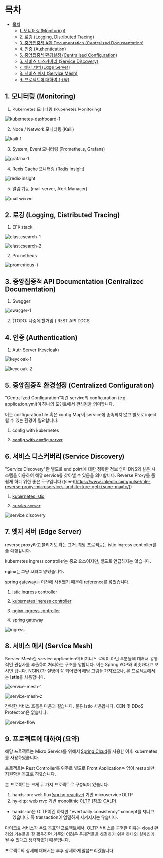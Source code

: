 # 목차

- [목차](#목차)
  - [1. 모니터링 (Monitoring)](#1-모니터링-monitoring)
  - [2. 로깅 (Logging, Distributed Tracing)](#2-로깅-logging-distributed-tracing)
  - [3. 중앙집중적 API Documentation (Centralized Documentation)](#3-중앙집중적-api-documentation-centralized-documentation)
  - [4. 인증 (Authentication)](#4-인증-authentication)
  - [5. 중앙집중적 환경설정 (Centralized Configuration)](#5-중앙집중적-환경설정-centralized-configuration)
  - [6. 서비스 디스커버리 (Service Discovery)](#6-서비스-디스커버리-service-discovery)
  - [7. 엣지 서버 (Edge Server)](#7-엣지-서버-edge-server)
  - [8. 서비스 메시 (Service Mesh)](#8-서비스-메시-service-mesh)
  - [9. 프로젝트에 대하여 (요약)](#9-프로젝트에-대하여-요약)


## 1. 모니터링 (Monitoring)

1. Kubernetes 모니터링 (Kubenetes Monitoring)

![kubernetes-dashboard-1](../images/kubernetes-dashboard-1.png)

2. Node / Network 모니터링 (Kaili)

![kaili-1](../images/kiali-1.png)

3. System, Event 모니터링 (Prometheus, Grafana)

![grafana-1](../images/grafana-1.png)

4. Redis Cache 모니터링 (Redis Insight)

![redis-insight](../images/redis-insight-1.png)

5. 알림 기능 (mail-server, Alert Manager)

![mail-server](../images/mail-server-1.png)

## 2. 로깅 (Logging, Distributed Tracing)

1. EFK stack

![elasticsearch-1](../images/elastic-search-1.png)

![elasticsearch-2](../images/elastic-search-2.png)

2. Prometheus

![prometheus-1](../images/prometheus-1.png)

## 3. 중앙집중적 API Documentation (Centralized Documentation)

1. Swagger

![swagger-1](../images/swagger-1.png)

2. (TODO: 나중에 할거임.) REST API DOCS

## 4. 인증 (Authentication)

1. Auth Server (Keycloak)

![keycloak-1](../images/keycloak-1.png)

![keycloak-2](../images/keycloak-2.png)

## 5. 중앙집중적 환경설정 (Centralized Configuration)

"Centralized Configuration"이란 service의 configuration (e.g. application.yml)이 하나의 포인트에서 관리됨을 의미합니다.

이는 configuration file 혹은 config Map이 service에 종속되지 않고 별도로 inject 될 수 있는 환경이 필요합니다.

1. config with kubernetes

2. [config with config server](https://docs.spring.io/spring-cloud-config/docs/current/reference/html/)

## 6. 서비스 디스커버리 (Service Discovery)

"Service Discovery"란 별도로 end point에 대한 정확한 정보 없이 DNS와 같은 시스템을 이용하여 해당 service를 찾아낼 수 있음을 의미합니다. Reverse Proxy를 좀 쉽게 하기 위한 좋은 도구입니다 ((see)[https://www.linkedin.com/pulse/role-reverse-proxy-microservices-architecture-getkitsune-maotc/])

1. [kubernetes istio](https://istio.io/latest/docs/ops/deployment/architecture/)

2. [eureka server](https://cloud.spring.io/spring-cloud-netflix/reference/html/)

![service discovery](../images/service-discovery.webp)


## 7. 엣지 서버 (Edge Server)

reverse proxy라고 불리기도 하는 그거. 해당 프로젝트는 istio ingress controller를 쓸 예정입니다.

kubernetes ingress controller는 중요 요소이지만, 별도로 언급하지는 않습니다.

nginx는 그냥 보라고 넣었습니다.

spring gateway는 이전에 사용했기 때문에 reference를 넣었습니다.


1. [istio ingress controller](https://istio.io/latest/docs/tasks/traffic-management/ingress/ingress-control/)

2. [kubernetes ingress controller](https://kubernetes.io/docs/concepts/services-networking/ingress/)

3. [nginx ingress controller](https://docs.nginx.com/nginx-ingress-controller/)

4. [spring gateway](https://spring.io/projects/spring-cloud-gateway)

![ingress](../images/Istio%20Ingress%20Gateway.webp)


## 8. 서비스 메시 (Service Mesh)

Service Mesh란 service application의 비지니스 로직이 아닌 부분들에 대해서 공통적인 관심사를 추출하여 처리하는 구조를 말합니다. 이는 Spring AOP와 비슷하다고 보시면 됩니다. NGINX가 설명이 잘 되어있어 해당 그림을 가져왔으나, 본 프로젝트에서는 **Istio**를 사용합니다.


![service-mesh-1](../images/service-mesh-1.png)

![service-mesh-2](../images/servicemesh-2.jpg)


간략한 서비스 흐름은 다음과 같습니다. 물론 Istio 사용합니다. CDN 및 DDoS Protection은 없습니다.

![service-flow](../images/service-flow.jpg)


## 9. 프로젝트에 대하여 (요약)

해당 프로젝트는 Micro Service를 위해서 [Spring Cloud](https://spring.io/projects/spring-cloud)를 사용한 이후 kubernetes를 사용하였습니다.

프로젝트는 Rest Controller를 위주로 별도로 Front Application는 없이 rest api만 지원함을 목표로 하였습니다.

본 프로젝트는 크게 두 가지 프로젝트로 구성되어 있습니다.

1. hands-on: web flux([spring reactive](https://spring.io/reactive)) 기반 microservice OLTP
2. hy-oltp: web mvc 기반 monolithic [OLTP](https://ko.wikipedia.org/wiki/%EC%98%A8%EB%9D%BC%EC%9D%B8_%ED%8A%B8%EB%9E%9C%EC%9E%AD%EC%85%98_%EC%B2%98%EB%A6%AC) (참조: [OALP](https://ko.wikipedia.org/wiki/%EC%98%A8%EB%9D%BC%EC%9D%B8_%EB%B6%84%EC%84%9D_%EC%B2%98%EB%A6%AC)).
* hands-on은 OLTP이긴 하지만 "eventually consistency" concept를 지니고 있습니다. 즉 transaction이 엄밀하게 지켜지지는 않습니다.

마이크로 서비스가 주요 목표인 프로젝트에서, OLTP 서비스를 구현한 이유는 cloud 환경의 기능들을 잘 활용하면 기존의 어려운 문제점들을 해결하기 위한 하나의 실마리가 될 수 있다고 생각하였기 때문입니다.

프로젝트의 상세에 대해서는 추후 상세하게 말씀드리겠습니다.